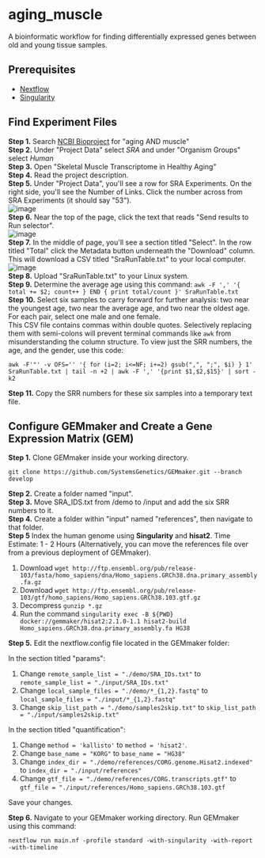 # aging_muscle
A bioinformatic workflow for finding differentially expressed genes between old and young tissue samples.

## Prerequisites
* [Nextflow](https://github.com/nextflow-io/nextflow)
* [Singularity](https://github.com/hpcng/singularity)

## Find Experiment Files
**Step 1.** Search [NCBI Bioproject](https://www.ncbi.nlm.nih.gov/bioproject/) for "aging AND muscle"  
**Step 2.** Under "Project Data" select *SRA* and under "Organism Groups" select *Human*  
**Step 3.** Open "Skeletal Muscle Transcriptome in Healthy Aging"  
**Step 4.** Read the project description.  
**Step 5.** Under "Project Data", you'll see a row for SRA Experiments. On the right side, you'll see the Number of Links. Click the number across from SRA Experiments (it should say "53").  
![image](https://user-images.githubusercontent.com/71157380/116802816-123a2d00-aae4-11eb-82e1-f3d01279c491.png)  
**Step 6.** Near the top of the page, click the text that reads "Send results to Run selector".  
![image](https://user-images.githubusercontent.com/71157380/116802792-e028cb00-aae3-11eb-88ea-3690cebe8e09.png)  
**Step 7.** In the middle of page, you'll see a section titled "Select". In the row titled "Total" click the Metadata button underneath the "Download" column. This will download a CSV titled "SraRunTable.txt" to your local computer.  
![image](https://user-images.githubusercontent.com/71157380/116802825-31d15580-aae4-11eb-90a1-7e8a35f4bcc5.png)  
**Step 8.** Upload "SraRunTable.txt" to your Linux system.  
**Step 9.** Determine the average age using this command: `awk -F ',' '{ total += $2; count++ } END { print total/count }' SraRunTable.txt`  
**Step 10.** Select six samples to carry forward for further analysis: two near the youngest age, two near the average age, and two near the oldest age. For each pair, select one male and one female.  
This CSV file contains commas within double quotes. Selectively replacing them with semi-colons will prevent terminal commands like `awk` from misunderstanding the column structure. To view just the SRR numbers, the age, and the gender, use this code:
```
awk -F'"' -v OFS='' '{ for (i=2; i<=NF; i+=2) gsub(",", ";", $i) } 1' SraRunTable.txt | tail -n +2 | awk -F ',' '{print $1,$2,$15}' | sort -k2
```
**Step 11.** Copy the SRR numbers for these six samples into a temporary text file.  

## Configure GEMmaker and Create a Gene Expression Matrix (GEM)
**Step 1.** Clone GEMmaker inside your working directory.  
```
git clone https://github.com/SystemsGenetics/GEMmaker.git --branch develop
```
**Step 2.** Create a folder named "input".  
**Step 3.** Move SRA_IDS.txt from /demo to /input and add the six SRR numbers to it.  
**Step 4.** Create a folder within "input" named "references", then navigate to that folder.  
**Step 5** Index the human genome using **Singularity** and **hisat2**. Time Estimate: 1 - 2 Hours (Alternatively, you can move the references file over from a previous deployment of GEMmaker).  
1. Download `wget http://ftp.ensembl.org/pub/release-103/fasta/homo_sapiens/dna/Homo_sapiens.GRCh38.dna.primary_assembly.fa.gz`
2. Download `wget http://ftp.ensembl.org/pub/release-103/gtf/homo_sapiens/Homo_sapiens.GRCh38.103.gtf.gz`
3. Decompress `gunzip *.gz`
4. Run the command `singularity exec -B ${PWD} docker://gemmaker/hisat2:2.1.0-1.1 hisat2-build Homo_sapiens.GRCh38.dna.primary_assembly.fa HG38`  

**Step 5.** Edit the nextflow.config file located in the GEMmaker folder:  

In the section titled "params":  
1. Change `remote_sample_list = "./demo/SRA_IDs.txt"` to `remote_sample_list = "./input/SRA_IDs.txt"`
2. Change `local_sample_files = "./demo/*_{1,2}.fastq"` to `local_sample_files = "./input/*_{1,2}.fastq"`
3. Change `skip_list_path = "./demo/samples2skip.txt"` to `skip_list_path = "./input/samples2skip.txt"`  


In the section titled "quantification":
1. Change `method = 'kallisto'` to `method = 'hisat2'`.
2. Change `base_name = "KORG"` to `base_name = "HG38"`
3. Change `index_dir = "./demo/references/CORG.genome.Hisat2.indexed"` to `index_dir = "./input/references"`
4. Change `gtf_file = "./demo/references/CORG.transcripts.gtf"` to `gtf_file = "./input/references/Homo_sapiens.GRCh38.103.gtf`

Save your changes.
 
**Step 6.** Navigate to your GEMmaker working directory. Run GEMmaker using this command:
```
nextflow run main.nf -profile standard -with-singularity -with-report -with-timeline
```
